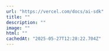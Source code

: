 ```yaml
---
url: "https://vercel.com/docs/ai-sdk"
title: ""
description: ""
image: ""
html: ""
cachedAt: "2025-05-27T12:28:22.704Z"
---
```


